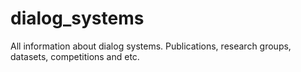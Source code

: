 # dialog_systems
All information about dialog systems. Publications, research groups, datasets, competitions and etc.
